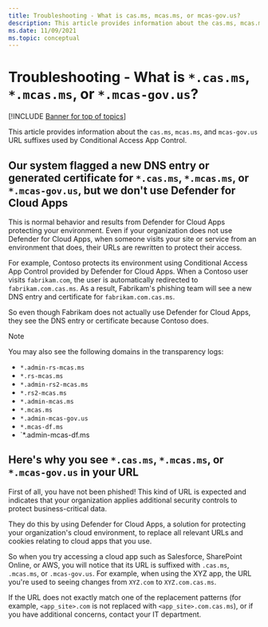 ```yaml
---
title: Troubleshooting - What is cas.ms, mcas.ms, or mcas-gov.us?
description: This article provides information about the cas.ms, mcas.ms, or mcas-gov.us URL suffix used by Conditional Access App Control.
ms.date: 11/09/2021
ms.topic: conceptual
---
```

# Troubleshooting - What is `*.cas.ms`, `*.mcas.ms`, or `*.mcas-gov.us`?

[!INCLUDE [Banner for top of topics](includes/banner.md)]

This article provides information about the `cas.ms`, `mcas.ms`, and `mcas-gov.us` URL suffixes used by Conditional Access App Control.

## Our system flagged a new DNS entry or generated certificate for `*.cas.ms`, `*.mcas.ms`, or `*.mcas-gov.us`, but we don't use Defender for Cloud Apps

This is normal behavior and results from Defender for Cloud Apps protecting your environment. Even if your organization does not use Defender for Cloud Apps, when someone visits your site or service from an environment that does, their URLs are rewritten to protect their access.

For example, Contoso protects its environment using Conditional Access App Control provided by Defender for Cloud Apps. When a Contoso user visits `fabrikam.com`, the user is automatically redirected to `fabrikam.com.cas.ms`. As a result, Fabrikam's phishing team will see a new DNS entry and certificate for `fabrikam.com.cas.ms`.

So even though Fabrikam does not actually use Defender for Cloud Apps, they see the DNS entry or certificate because Contoso does.

> [!NOTE]
> You may also see the following domains in the transparency logs:
>
> - `*.admin-rs-mcas.ms`
> - `*.rs-mcas.ms`
> - `*.admin-rs2-mcas.ms`
> - `*.rs2-mcas.ms`
> - `*.admin-mcas.ms`
> - `*.mcas.ms`
> - `*.admin-mcas-gov.us`
> - `*.mcas-df.ms`
> - `*.admin-mcas-df.ms

## Here's why you see `*.cas.ms`, `*.mcas.ms`, or `*.mcas-gov.us` in your URL

First of all, you have not been phished! This kind of URL is expected and indicates that your organization applies additional security controls to protect business-critical data.

They do this by using Defender for Cloud Apps, a solution for protecting your organization's cloud environment, to replace all relevant URLs and cookies relating to cloud apps that you use.

So when you try accessing a cloud app such as Salesforce, SharePoint Online, or AWS, you will notice that its URL is suffixed with `.cas.ms`, `.mcas.ms`, or `.mcas-gov.us`. For example, when using the XYZ app, the URL you're used to seeing changes from `XYZ.com` to `XYZ.com.cas.ms`.

If the URL does not exactly match one of the replacement patterns (for example, `<app_site>.com` is not replaced with `<app_site>.com.cas.ms`), or if you have additional concerns, contact your IT department.
